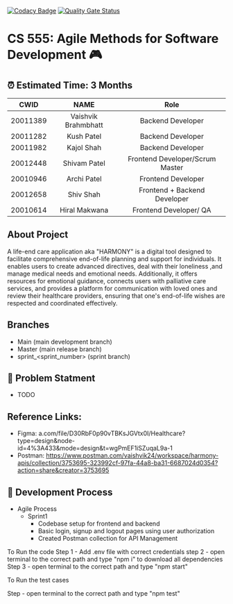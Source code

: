 [![Codacy Badge](https://app.codacy.com/project/badge/Grade/04f195745f3a4eb6b4c6ce73bc7fae60)](https://app.codacy.com/gh/vaishvik24/CS555-B-TopGuns/dashboard?utm_source=gh&utm_medium=referral&utm_content=&utm_campaign=Badge_grade)
[![Quality Gate Status](https://sonarcloud.io/api/project_badges/measure?project=CS-555-Agile_CS555-B-TopGuns&metric=alert_status)](https://sonarcloud.io/summary/new_code?id=CS-555-Agile_CS555-B-TopGuns)

# CS 555: Agile Methods for Software Development 🎮 

##  ⏰ Estimated Time: 3 Months

| CWID |                 NAME                  | Role |
|-------|:-------------------------------------:| :------: |
| 20011389     |    Vaishvik Brahmbhatt    | Backend Developer |
| 20011282     |    Kush Patel    | Backend Developer |
| 20011982     |       Kajol Shah       | Backend Developer | 
| 20012448    |       Shivam Patel       | Frontend Developer/Scrum Master |
| 20010946    |    Archi Patel    | Frontend Developer | 
| 20012658     |   Shiv Shah  | Frontend + Backend Developer | 
| 20010614    |  Hiral Makwana  |Frontend Developer/ QA |


## About Project

A life-end care application aka "HARMONY" is a digital tool designed to facilitate comprehensive end-of-life planning and support for individuals. It enables users to create advanced directives, deal with their loneliness ,and manage medical needs and emotional needs. Additionally, it offers resources for emotional guidance, connects users with palliative care services, and provides a platform for communication with loved ones and review their healthcare providers, ensuring that one's end-of-life wishes are respected and coordinated effectively.

## Branches

- Main (main development branch)
- Master (main release branch)
- sprint_<sprint_number> (sprint branch)

##  🧪 Problem Statment

- TODO

## Reference Links:
- Figma: a.com/file/D30RbF0p90vTBKsJGVtx0I/Healthcare?type=design&node-id=4%3A433&mode=design&t=wgPmEF1iSZuqaL9a-1
- Postman: https://www.postman.com/vaishvik24/workspace/harmony-apis/collection/3753695-323992cf-97fa-44a8-ba31-6687024d0354?action=share&creator=3753695 
## 🐛 Development  Process

- Agile Process
    - Sprint1
        - Codebase setup for frontend and backend
        - Basic login, signup and logout pages using user authorization
        - Created Postman collection for API Management



To Run the code 
Step 1 - Add .env file with correct credentials
step 2 - open terminal to the correct path and type "npm i" to download all dependencies
Step 3 - open terminal to the correct path and type "npm start"

To Run the test cases

Step  - open terminal to the correct path and type "npm test"
<!-- ## 🐛 Bugs/Issues

- TODO

## 💡 Testing

- TODO -->
